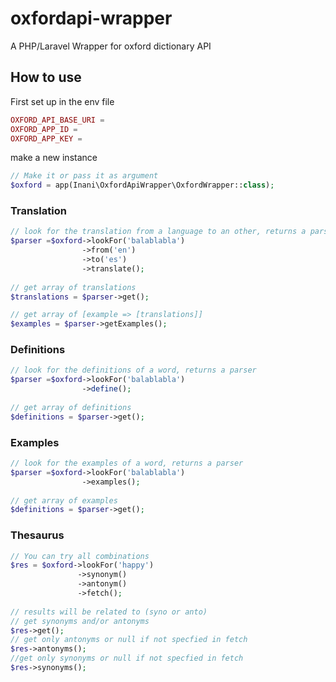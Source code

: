 # oxfordapi-wrapper
A PHP/Laravel Wrapper for oxford dictionary API
## How to use

First set up in the env file

```php
OXFORD_API_BASE_URI = 
OXFORD_APP_ID = 
OXFORD_APP_KEY = 
```
make a new instance

```php
// Make it or pass it as argument
$oxford = app(Inani\OxfordApiWrapper\OxfordWrapper::class);
```

### Translation
```php
// look for the translation from a language to an other, returns a parser
$parser =$oxford->lookFor('balablabla')
                ->from('en')
                ->to('es')
                ->translate();
                
// get array of translations
$translations = $parser->get();

// get array of [example => [translations]]
$examples = $parser->getExamples();

```
### Definitions
```php
// look for the definitions of a word, returns a parser
$parser =$oxford->lookFor('balablabla')
                ->define();
                
// get array of definitions
$definitions = $parser->get();

```
### Examples
```php
// look for the examples of a word, returns a parser
$parser =$oxford->lookFor('balablabla')
                ->examples();
                
// get array of examples
$definitions = $parser->get();
```
### Thesaurus
```php
// You can try all combinations
$res = $oxford->lookFor('happy')
               ->synonym()
               ->antonym()
               ->fetch();
                
// results will be related to (syno or anto)
// get synonyms and/or antonyms 
$res->get();
// get only antonyms or null if not specfied in fetch
$res->antonyms();
//get only synonyms or null if not specfied in fetch
$res->synonyms();
```
